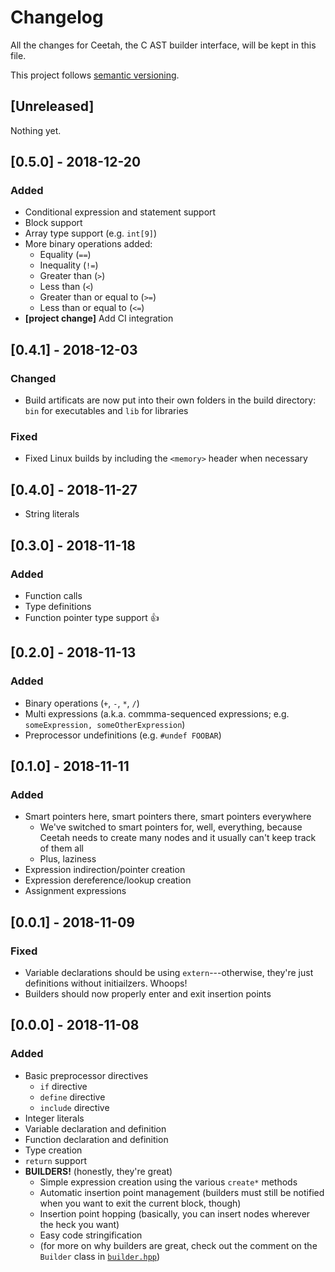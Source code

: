 # Changelog
All the changes for Ceetah, the C AST builder interface, will be kept in this file.

This project follows [semantic versioning](https://semver.org).

## [Unreleased]
Nothing yet.

## [0.5.0] - 2018-12-20
### Added
  * Conditional expression and statement support
  * Block support
  * Array type support (e.g. `int[9]`)
  * More binary operations added:
    * Equality (`==`)
    * Inequality (`!=`)
    * Greater than (`>`)
    * Less than (`<`)
    * Greater than or equal to (`>=`)
    * Less than or equal to (`<=`)
  * **[project change]** Add CI integration

## [0.4.1] - 2018-12-03
### Changed
  * Build artificats are now put into their own folders in the build directory: `bin` for executables and `lib` for libraries
### Fixed
  * Fixed Linux builds by including the `<memory>` header when necessary

## [0.4.0] - 2018-11-27
  * String literals

## [0.3.0] - 2018-11-18
### Added
  * Function calls
  * Type definitions
  * Function pointer type support 👍

## [0.2.0] - 2018-11-13
### Added
  * Binary operations (`+`, `-`, `*`, `/`)
  * Multi expressions (a.k.a. commma-sequenced expressions; e.g. `someExpression, someOtherExpression`)
  * Preprocessor undefinitions (e.g. `#undef FOOBAR`)

## [0.1.0] - 2018-11-11
### Added
  * Smart pointers here, smart pointers there, smart pointers everywhere
    * We've switched to smart pointers for, well, everything, because Ceetah needs to create many nodes and it usually can't keep track of them all
    * Plus, laziness
  * Expression indirection/pointer creation
  * Expression dereference/lookup creation
  * Assignment expressions

## [0.0.1] - 2018-11-09
### Fixed
  * Variable declarations should be using `extern`---otherwise, they're just definitions without initiailzers. Whoops!
  * Builders should now properly enter and exit insertion points

## [0.0.0] - 2018-11-08
### Added
  * Basic preprocessor directives
    * `if` directive
    * `define` directive
    * `include` directive
  * Integer literals
  * Variable declaration and definition
  * Function declaration and definition
  * Type creation
  * `return` support
  * __BUILDERS!__ (honestly, they're great)
    * Simple expression creation using the various `create*` methods
    * Automatic insertion point management (builders must still be notified when you want to exit the current block, though)
    * Insertion point hopping (basically, you can insert nodes wherever the heck you want)
    * Easy code stringification
    * (for more on why builders are great, check out the comment on the `Builder` class in [`builder.hpp`](../include/ceetah/builder.hpp))
